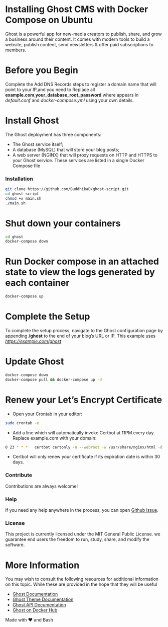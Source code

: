 # Installing Ghost CMS with Docker Compose on Ubuntu

Ghost is a powerful app for new-media creators to publish, share, and grow a business around their content. It comes with modern tools to build a website, publish content, send newsletters & offer paid subscriptions to members.

# Before you Begin

Complete the Add DNS Records steps to register a domain name that will point to your IP,and you need to Replace all **example.com**,**your_database_root_password** where appears in _default.conf_ and _docker-compose.yml_ using your own details.

# Install Ghost

The Ghost deployment has three components:

- The Ghost service itself;
- A database (MySQL) that will store your blog posts;
- A web server (NGINX) that will proxy requests on HTTP and HTTPS to your Ghost service.
These services are listed in a single Docker Compose file

### Installation

```bash
git clone https://github.com/BuddhikaD/ghost-script.git
cd ghost-script
chmod +x main.sh
./main.sh
```

# Shut down your containers

```bash
cd ghost
docker-compose down
```

# Run Docker compose in an attached state to view the logs generated by each container

```bash
docker-compose up
```

# Complete the Setup
To complete the setup process, navigate to the Ghost configuration page by appending **/ghost** to the end of your blog’s URL or IP. This example uses _https://example.com/ghost_

# Update Ghost

```bash
docker-compose down
docker-compose pull && docker-compose up -d
```

# Renew your Let’s Encrypt Certificate

* Open your Crontab in your editor:
```bash
sudo crontab -e
```

* Add a line which will automatically invoke Certbot at 11PM every day. Replace example.com with your domain:
```bash
0 23 * * *   certbot certonly -n --webroot -w /usr/share/nginx/html -d example.com --deploy-hook='docker exec ghost_nginx_1 nginx -s reload'
```
* Certbot will only renew your certificate if its expiration date is within 30 days.

### Contribute

Contributions are always welcome!

### Help

If you need any help anywhere in the process, you can open [Github issue](https://github.com/BuddhikaD/ghost-script/issues).

### License

This project is currently licensed under the MIT General Public License. we guarantee end users the freedom to run, study, share, and modify the software.
# More Information

You may wish to consult the following resources for additional information on this topic. While these are provided in the hope that they will be useful
- [Ghost Documentation](https://ghost.org/docs/)
- [Ghost Theme Documentation](https://ghost.org/docs/themes/)
- [Ghost API Documentation](https://ghost.org/docs/content-api/)
- [Ghost on Docker Hub](https://hub.docker.com/_/ghost/)

Made with ❤️ and Bash